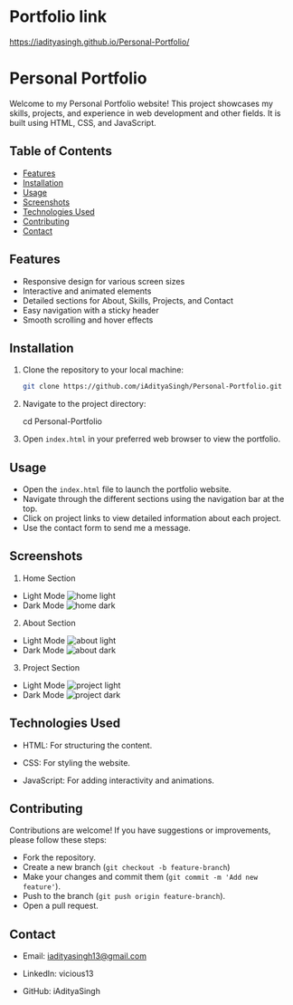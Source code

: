 
# Portfolio link

https://iadityasingh.github.io/Personal-Portfolio/

# Personal Portfolio

Welcome to my Personal Portfolio website! This project showcases my skills, projects, and experience in web development and other fields. It is built using HTML, CSS, and JavaScript.

## Table of Contents

- [Features](#features)
- [Installation](#installation)
- [Usage](#usage)
- [Screenshots](#screenshots)
- [Technologies Used](#technologies-used)
- [Contributing](#contributing)
- [Contact](#contact)

## Features

- Responsive design for various screen sizes
- Interactive and animated elements
- Detailed sections for About, Skills, Projects, and Contact
- Easy navigation with a sticky header
- Smooth scrolling and hover effects

## Installation

1. Clone the repository to your local machine:

   ```sh
   git clone https://github.com/iAdityaSingh/Personal-Portfolio.git
2. Navigate to the project directory:
   
    cd Personal-Portfolio

3. Open `index.html` in your preferred web browser to view the portfolio.

## Usage

- Open the `index.html` file to launch the portfolio website.
- Navigate through the different sections using the navigation bar at the top.
- Click on project links to view detailed information about each project.    
- Use the contact form to send me a message.

## Screenshots

1. Home Section
  - Light Mode
   ![home light](https://github.com/user-attachments/assets/4f382d20-58b5-4630-801e-9070250fbb76)
   - Dark Mode
   ![home dark](https://github.com/user-attachments/assets/d3ba1b04-cb1c-44fa-8e38-1ee470608d99)

2. About Section
  - Light Mode
  ![about light](https://github.com/user-attachments/assets/ae3f43d3-d167-4ae6-8b63-888c5afb4f8f)
   - Dark Mode
   ![about dark](https://github.com/user-attachments/assets/e52567b0-d787-483c-a63f-c67838f299cf)

3. Project Section
  - Light Mode
  ![project light](https://github.com/user-attachments/assets/28cbd12e-0c5f-4f0f-989b-927166cfb723)
   - Dark Mode
   ![project dark](https://github.com/user-attachments/assets/7e0f1071-7852-40f0-a998-80c57c835a77)


## Technologies Used

- HTML: For structuring the content.

- CSS: For styling the website.

- JavaScript: For adding interactivity and animations.

## Contributing

Contributions are welcome! If you have suggestions or improvements, please follow these steps:

- Fork the repository.
- Create a new branch (`git checkout -b feature-branch`)
- Make your changes and commit them (`git commit -m 'Add new feature'`).
- Push to the branch (`git push origin feature-branch`).
- Open a pull request.

## Contact

- Email: iadityasingh13@gmail.com

- LinkedIn: vicious13

- GitHub: iAdityaSingh

